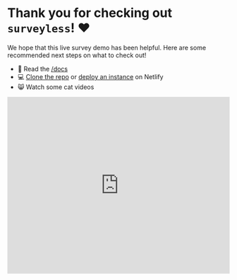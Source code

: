 # Thank you for checking out `surveyless`! ❤️

We hope that this live survey demo has been helpful. Here are some recommended next steps on what to check out!

- 📖 Read the [/docs](https://github.com/chrisrzhou/surveyless/docs)
- 💻 [Clone the repo](https://github.com/chrisrzhou/surveyless) or [deploy an instance](https://app.netlify.com/start/deploy?repository=https://github.com/chrisrzhou/surveyless) on Netlify
- 😸 Watch some cat videos

<iframe
  src="http://www.youtube.com/embed/SB-qEYVdvXA"
  height="400px"
  width="100%"
  frameborder="0">
</iframe>
